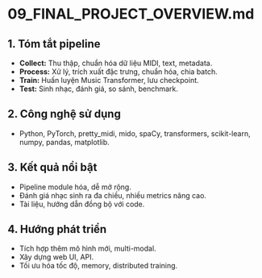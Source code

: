 # 09_FINAL_PROJECT_OVERVIEW.md

## 1. Tóm tắt pipeline
- **Collect:** Thu thập, chuẩn hóa dữ liệu MIDI, text, metadata.
- **Process:** Xử lý, trích xuất đặc trưng, chuẩn hóa, chia batch.
- **Train:** Huấn luyện Music Transformer, lưu checkpoint.
- **Test:** Sinh nhạc, đánh giá, so sánh, benchmark.

## 2. Công nghệ sử dụng
- Python, PyTorch, pretty_midi, mido, spaCy, transformers, scikit-learn, numpy, pandas, matplotlib.

## 3. Kết quả nổi bật
- Pipeline module hóa, dễ mở rộng.
- Đánh giá nhạc sinh ra đa chiều, nhiều metrics nâng cao.
- Tài liệu, hướng dẫn đồng bộ với code.

## 4. Hướng phát triển
- Tích hợp thêm mô hình mới, multi-modal.
- Xây dựng web UI, API.
- Tối ưu hóa tốc độ, memory, distributed training. 